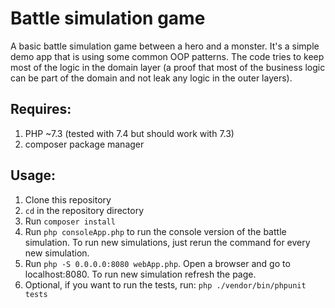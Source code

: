 # Battle simulation game
A basic battle simulation game between a hero and a monster. It's a simple demo app that is using some common OOP patterns. The code tries to keep most of the logic in the domain layer (a proof that most of the business logic can be part of the domain and not leak any logic in the outer layers).

## Requires:
1. PHP ~7.3 (tested with 7.4 but should work with 7.3)
2. composer package manager

## Usage:
1. Clone this repository
2. `cd` in the repository directory
3. Run `composer install`
4. Run `php consoleApp.php` to run the console version of the battle simulation. To run new simulations, just rerun the command for every new simulation.
5. Run `php -S 0.0.0.0:8080 webApp.php`. Open a browser and go to localhost:8080. To run new simulation refresh the page.
6. Optional, if you want to run the tests, run: `php ./vendor/bin/phpunit tests`